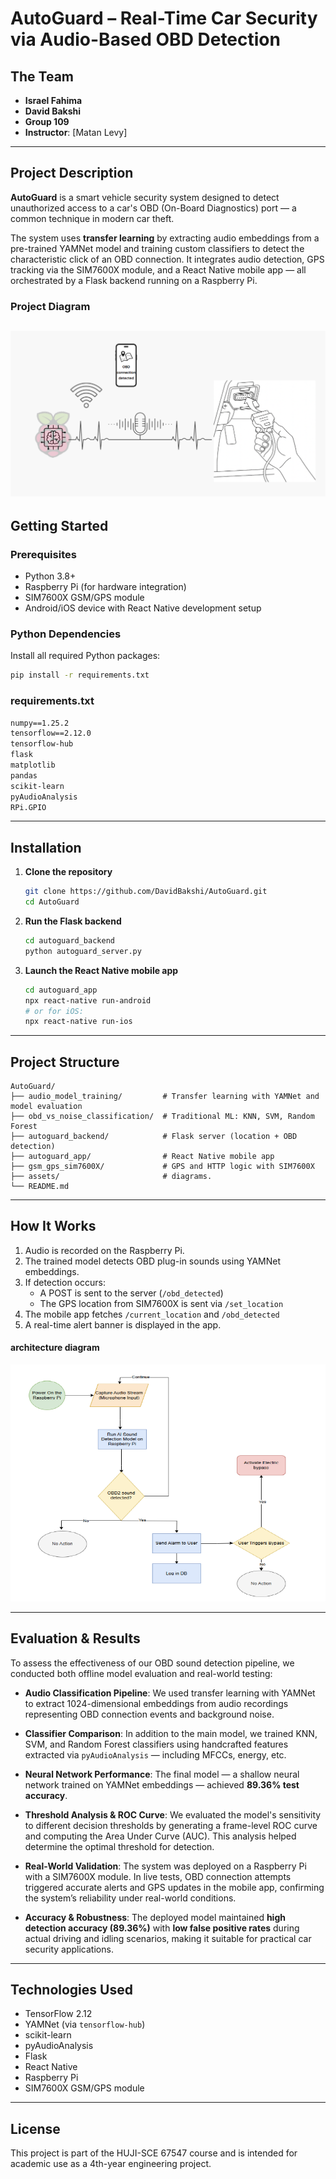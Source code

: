 # AutoGuard – Real-Time Car Security via Audio-Based OBD Detection

## The Team

- **Israel Fahima**
- **David Bakshi**  
- **Group 109**  
- **Instructor**: [Matan Levy]

---

## Project Description

**AutoGuard** is a smart vehicle security system designed to detect unauthorized access to a car's OBD (On-Board Diagnostics) port — a common technique in modern car theft. 

The system uses **transfer learning** by extracting audio embeddings from a pre-trained YAMNet model and training custom classifiers to detect the characteristic click of an OBD connection. It integrates audio detection, GPS tracking via the SIM7600X module, and a React Native mobile app — all orchestrated by a Flask backend running on a Raspberry Pi.

### Project Diagram
![Alt text](assets/diagram2.png)
---

## Getting Started

### Prerequisites

- Python 3.8+
- Raspberry Pi (for hardware integration)
- SIM7600X GSM/GPS module
- Android/iOS device with React Native development setup

### Python Dependencies

Install all required Python packages:

```bash
pip install -r requirements.txt
```

### requirements.txt

```txt
numpy==1.25.2
tensorflow==2.12.0
tensorflow-hub
flask
matplotlib
pandas
scikit-learn
pyAudioAnalysis
RPi.GPIO
```

---

## Installation

1. **Clone the repository**
   ```bash
   git clone https://github.com/DavidBakshi/AutoGuard.git
   cd AutoGuard
   ```

2. **Run the Flask backend**
   ```bash
   cd autoguard_backend
   python autoguard_server.py
   ```

3. **Launch the React Native mobile app**
   ```bash
   cd autoguard_app
   npx react-native run-android
   # or for iOS:
   npx react-native run-ios
   ```

---

## Project Structure

```plaintext
AutoGuard/
├── audio_model_training/         # Transfer learning with YAMNet and model evaluation
├── obd_vs_noise_classification/  # Traditional ML: KNN, SVM, Random Forest
├── autoguard_backend/            # Flask server (location + OBD detection)
├── autoguard_app/                # React Native mobile app
├── gsm_gps_sim7600X/             # GPS and HTTP logic with SIM7600X
├── assets/                       # diagrams.
└── README.md
```

---

## How It Works

1. Audio is recorded on the Raspberry Pi.
2. The trained model detects OBD plug-in sounds using YAMNet embeddings.
3. If detection occurs:
   - A POST is sent to the server (`/obd_detected`)
   - The GPS location from SIM7600X is sent via `/set_location`
4. The mobile app fetches `/current_location` and `/obd_detected`
5. A real-time alert banner is displayed in the app.

#### architecture diagram
![Alt text](assets/architecture.png)

---

## Evaluation & Results

To assess the effectiveness of our OBD sound detection pipeline, we conducted both offline model evaluation and real-world testing:

- **Audio Classification Pipeline**: We used transfer learning with YAMNet to extract 1024-dimensional embeddings from audio recordings representing OBD connection events and background noise.

- **Classifier Comparison**: In addition to the main model, we trained KNN, SVM, and Random Forest classifiers using handcrafted features extracted via `pyAudioAnalysis` — including MFCCs, energy, etc.

- **Neural Network Performance**: The final model — a shallow neural network trained on YAMNet embeddings — achieved **89.36% test accuracy**.

- **Threshold Analysis & ROC Curve**: We evaluated the model's sensitivity to different decision thresholds by generating a frame-level ROC curve and computing the Area Under Curve (AUC). This analysis helped determine the optimal threshold for detection.

- **Real-World Validation**: The system was deployed on a Raspberry Pi with a SIM7600X module. In live tests, OBD connection attempts triggered accurate alerts and GPS updates in the mobile app, confirming the system’s reliability under real-world conditions.

- **Accuracy & Robustness**: The deployed model maintained **high detection accuracy (89.36%)** with **low false positive rates** during actual driving and idling scenarios, making it suitable for practical car security applications.





---

## Technologies Used

- TensorFlow 2.12
- YAMNet (via `tensorflow-hub`)
- scikit-learn
- pyAudioAnalysis
- Flask
- React Native
- Raspberry Pi
- SIM7600X GSM/GPS module

---

## License

This project is part of the HUJI-SCE 67547 course and is intended for academic use as a 4th-year engineering project.